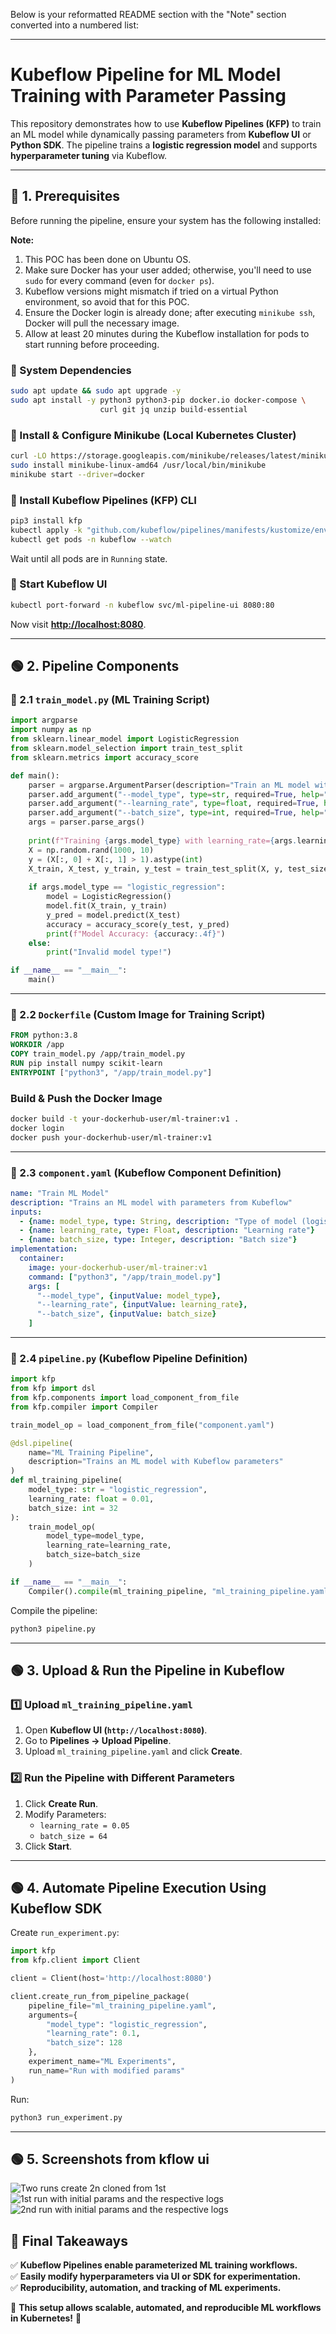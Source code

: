 Below is your reformatted README section with the "Note" section converted into a numbered list:

---

# **Kubeflow Pipeline for ML Model Training with Parameter Passing**

This repository demonstrates how to use **Kubeflow Pipelines (KFP)** to train an ML model while dynamically passing parameters from **Kubeflow UI** or **Python SDK**. The pipeline trains a **logistic regression model** and supports **hyperparameter tuning** via Kubeflow.

---

## **🚀 1. Prerequisites**

Before running the pipeline, ensure your system has the following installed:

**Note:**
1. This POC has been done on Ubuntu OS.
2. Make sure Docker has your user added; otherwise, you'll need to use `sudo` for every command (even for `docker ps`).
3. Kubeflow versions might mismatch if tried on a virtual Python environment, so avoid that for this POC.
4. Ensure the Docker login is already done; after executing `minikube ssh`, Docker will pull the necessary image.
5. Allow at least 20 minutes during the Kubeflow installation for pods to start running before proceeding.

### **🔹 System Dependencies**
```bash
sudo apt update && sudo apt upgrade -y
sudo apt install -y python3 python3-pip docker.io docker-compose \
                    curl git jq unzip build-essential
```

### **🔹 Install & Configure Minikube (Local Kubernetes Cluster)**
```bash
curl -LO https://storage.googleapis.com/minikube/releases/latest/minikube-linux-amd64
sudo install minikube-linux-amd64 /usr/local/bin/minikube
minikube start --driver=docker
```

### **🔹 Install Kubeflow Pipelines (KFP) CLI**
```bash
pip3 install kfp
kubectl apply -k "github.com/kubeflow/pipelines/manifests/kustomize/env/minikube?ref=1.8.5"
kubectl get pods -n kubeflow --watch
```
Wait until all pods are in `Running` state.

### **🔹 Start Kubeflow UI**
```bash
kubectl port-forward -n kubeflow svc/ml-pipeline-ui 8080:80
```
Now visit **[http://localhost:8080](http://localhost:8080)**.

---

## **🟢 2. Pipeline Components**
### **📌 2.1 `train_model.py` (ML Training Script)**
```python
import argparse
import numpy as np
from sklearn.linear_model import LogisticRegression
from sklearn.model_selection import train_test_split
from sklearn.metrics import accuracy_score

def main():
    parser = argparse.ArgumentParser(description="Train an ML model with Kubeflow parameters")
    parser.add_argument("--model_type", type=str, required=True, help="Type of model (logistic_regression)")
    parser.add_argument("--learning_rate", type=float, required=True, help="Learning rate")
    parser.add_argument("--batch_size", type=int, required=True, help="Batch size")
    args = parser.parse_args()
    
    print(f"Training {args.model_type} with learning_rate={args.learning_rate}, batch_size={args.batch_size}")
    X = np.random.rand(1000, 10)
    y = (X[:, 0] + X[:, 1] > 1).astype(int)
    X_train, X_test, y_train, y_test = train_test_split(X, y, test_size=0.2)
    
    if args.model_type == "logistic_regression":
        model = LogisticRegression()
        model.fit(X_train, y_train)
        y_pred = model.predict(X_test)
        accuracy = accuracy_score(y_test, y_pred)
        print(f"Model Accuracy: {accuracy:.4f}")
    else:
        print("Invalid model type!")

if __name__ == "__main__":
    main()
```

---

### **📌 2.2 `Dockerfile` (Custom Image for Training Script)**
```dockerfile
FROM python:3.8
WORKDIR /app
COPY train_model.py /app/train_model.py
RUN pip install numpy scikit-learn
ENTRYPOINT ["python3", "/app/train_model.py"]
```

### **Build & Push the Docker Image**
```bash
docker build -t your-dockerhub-user/ml-trainer:v1 .
docker login
docker push your-dockerhub-user/ml-trainer:v1
```

---

### **📌 2.3 `component.yaml` (Kubeflow Component Definition)**
```yaml
name: "Train ML Model"
description: "Trains an ML model with parameters from Kubeflow"
inputs:
  - {name: model_type, type: String, description: "Type of model (logistic_regression)"}
  - {name: learning_rate, type: Float, description: "Learning rate"}
  - {name: batch_size, type: Integer, description: "Batch size"}
implementation:
  container:
    image: your-dockerhub-user/ml-trainer:v1
    command: ["python3", "/app/train_model.py"]
    args: [
      "--model_type", {inputValue: model_type},
      "--learning_rate", {inputValue: learning_rate},
      "--batch_size", {inputValue: batch_size}
    ]
```

---

### **📌 2.4 `pipeline.py` (Kubeflow Pipeline Definition)**
```python
import kfp
from kfp import dsl
from kfp.components import load_component_from_file
from kfp.compiler import Compiler

train_model_op = load_component_from_file("component.yaml")

@dsl.pipeline(
    name="ML Training Pipeline",
    description="Trains an ML model with Kubeflow parameters"
)
def ml_training_pipeline(
    model_type: str = "logistic_regression",
    learning_rate: float = 0.01,
    batch_size: int = 32
):
    train_model_op(
        model_type=model_type,
        learning_rate=learning_rate,
        batch_size=batch_size
    )

if __name__ == "__main__":
    Compiler().compile(ml_training_pipeline, "ml_training_pipeline.yaml")
```

Compile the pipeline:
```bash
python3 pipeline.py
```

---

## **🟢 3. Upload & Run the Pipeline in Kubeflow**

### **1️⃣ Upload `ml_training_pipeline.yaml`**
1. Open **Kubeflow UI (`http://localhost:8080`)**.
2. Go to **Pipelines → Upload Pipeline**.
3. Upload `ml_training_pipeline.yaml` and click **Create**.

### **2️⃣ Run the Pipeline with Different Parameters**
1. Click **Create Run**.
2. Modify Parameters:
   - `learning_rate = 0.05`
   - `batch_size = 64`
3. Click **Start**.

---

## **🟢 4. Automate Pipeline Execution Using Kubeflow SDK**
Create `run_experiment.py`:
```python
import kfp
from kfp.client import Client

client = Client(host='http://localhost:8080')

client.create_run_from_pipeline_package(
    pipeline_file="ml_training_pipeline.yaml",
    arguments={
        "model_type": "logistic_regression",
        "learning_rate": 0.1,
        "batch_size": 128
    },
    experiment_name="ML Experiments",
    run_name="Run with modified params"
)
```
Run:
```bash
python3 run_experiment.py
```

---


## **🟢 5. Screenshots from kflow ui**

![Two runs create 2n cloned from 1st](kflow-python-param-pass/screenshots/run-pipelines.png)
![1st run with initial params and the respective logs](kflow-python-param-pass/screenshots/run-pipelines.png)
![2nd run with initial params and the respective logs](kflow-python-param-pass/screenshots/run-pipelines.png)


## **🚀 Final Takeaways**
✅ **Kubeflow Pipelines enable parameterized ML training workflows.**  
✅ **Easily modify hyperparameters via UI or SDK for experimentation.**  
✅ **Reproducibility, automation, and tracking of ML experiments.**  

🚀 **This setup allows scalable, automated, and reproducible ML workflows in Kubernetes!** 🎯


